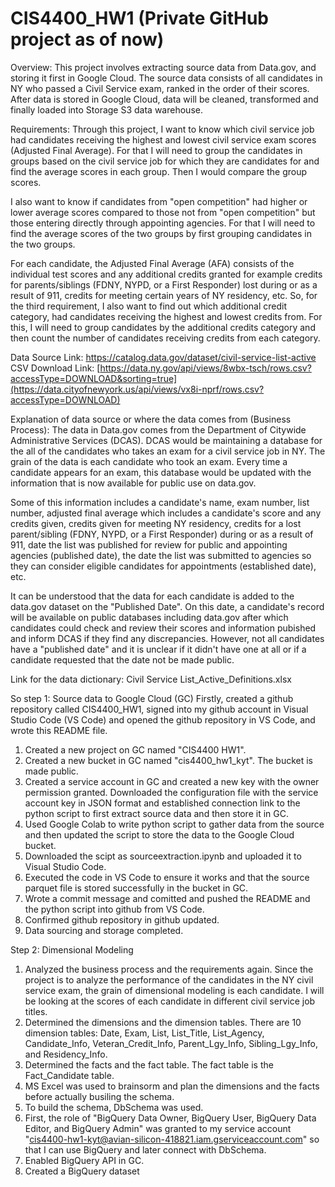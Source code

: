 # CIS4400_HW1 (Private GitHub project as of now)
Overview: 
This project involves extracting source data from Data.gov, and storing it first in Google Cloud. The source data consists of all candidates in NY who passed a Civil Service exam, ranked in the order of their scores. After data is stored in Google Cloud, data will be cleaned, transformed and finally loaded into Storage S3 data warehouse.

Requirements: Through this project, I want to know which civil service job had candidates receiving the highest and lowest civil service exam scores (Adjusted Final Average). For that I will need to group the candidates in groups based on the civil service job for which they are candidates for and find the average scores in each group. Then I would compare the group scores.  

I also want to know if candidates from "open competition" had higher or lower average scores compared to those not from "open competition" but those entering directly through appointing agencies. For that I will need to find the average scores of the two groups by first grouping candidates in the two groups.

For each candidate, the Adjusted Final Average (AFA) consists of the individual test scores and any additional credits granted for example credits for parents/siblings (FDNY, NYPD, or a First Responder) lost during or as a result of 911, credits for meeting certain years of NY residency, etc. So, for the third requirement, I also want to find out which additional credit category, had candidates receiving the highest and lowest credits from. For this, I will need to group candidates by the additional credits category and then count the number of candidates receiving credits from each category. 

Data Source Link: https://catalog.data.gov/dataset/civil-service-list-active
CSV Download Link: [https://data.ny.gov/api/views/8wbx-tsch/rows.csv?accessType=DOWNLOAD&sorting=true](https://data.cityofnewyork.us/api/views/vx8i-nprf/rows.csv?accessType=DOWNLOAD)

Explanation of data source or where the data comes from (Business Process): The data in Data.gov comes from the Department of Citywide Administrative Services (DCAS). DCAS would be maintaining a database for the all of the candidates who takes an exam for a civil service job in NY. The grain of the data is each candidate who took an exam. Every time a candidate appears for an exam, this database would be updated with the information that is now available for public use on data.gov. 

Some of this information includes a candidate's name, exam number, list number, adjusted final average which includes a candidate's score and any credits given, credits given for meeting NY residency, credits for a lost parent/sibling (FDNY, NYPD, or a First Responder) during or as a result of 911, date the list was published for review for public and appointing agencies (published date), the date the list was submitted to agencies so they can consider eligible candidates for appointments (established date), etc. 

It can be understood that the data for each candidate is added to the data.gov dataset on the "Published Date". On this date, a candidate's record will be available on public databases including data.gov after which candidates could check and review their scores and information pubished and inform DCAS if they find any discrepancies. However, not all candidates have a "published date" and it is unclear if it didn't have one at all or if a candidate requested that the date not be made public. 

Link for the data dictionary: Civil Service List_Active_Definitions.xlsx

So step 1: Source data to Google Cloud (GC)
Firstly, created a github repository called CIS4400_HW1, signed into my github account in Visual Studio Code (VS Code) and opened the github repository in VS Code, and wrote this README file.
1. Created a new project on GC named "CIS4400 HW1".
2. Created a new bucket in GC named "cis4400_hw1_kyt". The bucket is made public.
3. Created a service account in GC and created a new key with the owner permission granted. Downloaded the configuration file with the service account key in JSON format and established connection link to the python script to first extract source data and then store it in GC.
4. Used Google Colab to write python script to gather data from the source and then updated the script to store the data to the Google Cloud bucket.
5. Downloaded the scipt as sourceextraction.ipynb and uploaded it to Visual Studio Code.
6. Executed the code in VS Code to ensure it works and that the source parquet file is stored successfully in the bucket in GC.
7. Wrote a commit message and comitted and pushed the README and the python script into github from VS Code.
8. Confirmed github repository in github updated.
9. Data sourcing and storage completed.

Step 2: Dimensional Modeling
1. Analyzed the business process and the requirements again. Since the project is to analyze the performance of the candidates in the NY civil service exam, the grain of dimensional modeling is each candidate. I will be looking at the scores of each candidate in different civil service job titles.
2. Determined the dimensions and the dimension tables. There are 10 dimension tables: Date, Exam, List, List_Title, List_Agency, Candidate_Info, Veteran_Credit_Info, Parent_Lgy_Info, Sibling_Lgy_Info, and Residency_Info.
3. Determined the facts and the fact table. The fact table is the Fact_Candidate table.
4. MS Excel was used to brainsorm and plan the dimensions and the facts before actually busiling the schema.
5. To build the schema, DbSchema was used.
6. First, the role of "BigQuery Data Owner, BigQuery User, BigQuery Data Editor, and BigQuery Admin" was granted to my service account "cis4400-hw1-kyt@avian-silicon-418821.iam.gserviceaccount.com" so that I can use BigQuery and later connect with DbSchema.
7. Enabled BigQuery API in GC.
8. Created a BigQuery dataset





